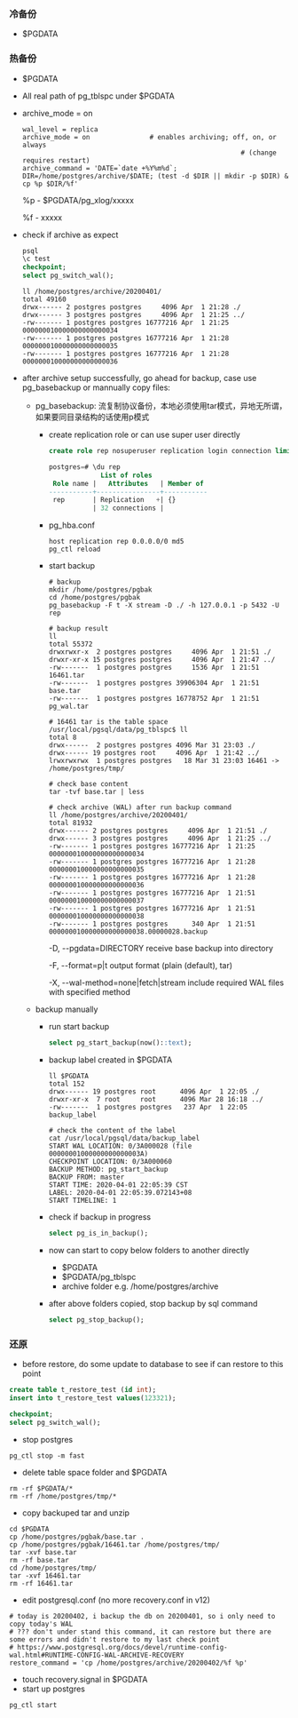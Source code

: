 ### 冷备份

- $PGDATA

### 热备份

- $PGDATA

- All real path of pg_tblspc under $PGDATA

- archive_mode = on

  ```properties
  wal_level = replica
  archive_mode = on               # enables archiving; off, on, or always
                                                         # (change requires restart)
  archive_command = 'DATE=`date +%Y%m%d`; DIR=/home/postgres/archive/$DATE; (test -d $DIR || mkdir -p $DIR) & cp %p $DIR/%f'
  ```

  %p - $PGDATA/pg_xlog/xxxxx

  %f  - xxxxx 

- check if archive as expect

  ```sql
  psql
  \c test
  checkpoint;
  select pg_switch_wal();
  ```

  ```shell
  ll /home/postgres/archive/20200401/
  total 49160
  drwx------ 2 postgres postgres     4096 Apr  1 21:28 ./
  drwx------ 3 postgres postgres     4096 Apr  1 21:25 ../
  -rw------- 1 postgres postgres 16777216 Apr  1 21:25 000000010000000000000034
  -rw------- 1 postgres postgres 16777216 Apr  1 21:28 000000010000000000000035
  -rw------- 1 postgres postgres 16777216 Apr  1 21:28 000000010000000000000036
  ```

- after archive setup successfully, go ahead for backup, case use pg_basebackup or mannually copy files:

  - pg_basebackup: 流复制协议备份，本地必须使用tar模式，异地无所谓，如果要同目录结构的话使用p模式

    - create replication role or can use super user directly

      ```sql
      create role rep nosuperuser replication login connection limit 32 encrypted password 'abcabc123123';
      
      postgres=# \du rep
                   List of roles
       Role name |   Attributes   | Member of 
      -----------+----------------+-----------
       rep       | Replication   +| {}
                 | 32 connections | 
      ```

    - pg_hba.conf

      ```
      host replication rep 0.0.0.0/0 md5
      pg_ctl reload
      ```

      

    - start backup

      ```shell
      # backup
      mkdir /home/postgres/pgbak
      cd /home/postgres/pgbak
      pg_basebackup -F t -X stream -D ./ -h 127.0.0.1 -p 5432 -U rep
      
      # backup result
      ll
      total 55372
      drwxrwxr-x  2 postgres postgres     4096 Apr  1 21:51 ./
      drwxr-xr-x 15 postgres postgres     4096 Apr  1 21:47 ../
      -rw-------  1 postgres postgres     1536 Apr  1 21:51 16461.tar
      -rw-------  1 postgres postgres 39906304 Apr  1 21:51 base.tar
      -rw-------  1 postgres postgres 16778752 Apr  1 21:51 pg_wal.tar
      
      # 16461 tar is the table space
      /usr/local/pgsql/data/pg_tblspc$ ll
      total 8
      drwx------  2 postgres postgres 4096 Mar 31 23:03 ./
      drwx------ 19 postgres root     4096 Apr  1 21:42 ../
      lrwxrwxrwx  1 postgres postgres   18 Mar 31 23:03 16461 -> /home/postgres/tmp/
      
      # check base content
      tar -tvf base.tar | less
      
      # check archive (WAL) after run backup command
      ll /home/postgres/archive/20200401/
      total 81932
      drwx------ 2 postgres postgres     4096 Apr  1 21:51 ./
      drwx------ 3 postgres postgres     4096 Apr  1 21:25 ../
      -rw------- 1 postgres postgres 16777216 Apr  1 21:25 000000010000000000000034
      -rw------- 1 postgres postgres 16777216 Apr  1 21:28 000000010000000000000035
      -rw------- 1 postgres postgres 16777216 Apr  1 21:28 000000010000000000000036
      -rw------- 1 postgres postgres 16777216 Apr  1 21:51 000000010000000000000037
      -rw------- 1 postgres postgres 16777216 Apr  1 21:51 000000010000000000000038
      -rw------- 1 postgres postgres      340 Apr  1 21:51 000000010000000000000038.00000028.backup
      ```

      -D, --pgdata=DIRECTORY receive base backup into directory

      -F, --format=p|t       output format (plain (default), tar)

      -X, --wal-method=none|fetch|stream   include required WAL files with specified method

  - backup manually

    - run start backup

      ```sql
      select pg_start_backup(now()::text);
      ```

    - backup label created in $PGDATA

      ```shell
      ll $PGDATA
      total 152
      drwx------ 19 postgres root      4096 Apr  1 22:05 ./
      drwxr-xr-x  7 root     root      4096 Mar 28 16:18 ../
      -rw-------  1 postgres postgres   237 Apr  1 22:05 backup_label
      
      # check the content of the label
      cat /usr/local/pgsql/data/backup_label 
      START WAL LOCATION: 0/3A000028 (file 00000001000000000000003A)
      CHECKPOINT LOCATION: 0/3A000060
      BACKUP METHOD: pg_start_backup
      BACKUP FROM: master
      START TIME: 2020-04-01 22:05:39 CST
      LABEL: 2020-04-01 22:05:39.072143+08
      START TIMELINE: 1
      ```

    - check if backup in progress

      ```sql
      select pg_is_in_backup();
      ```

    - now can start to copy below folders to another directly

      - $PGDATA
      - $PGDATA/pg_tblspc
      - archive folder e.g. /home/postgres/archive

    - after above folders copied, stop backup by sql command

      ```sql
      select pg_stop_backup();
      ```

### 还原

- before restore, do some update to database to see if can restore to this point

```sql
create table t_restore_test (id int);
insert into t_restore_test values(123321);

checkpoint;
select pg_switch_wal();
```

- stop postgres

```shell
pg_ctl stop -m fast
```

- delete table space folder and $PGDATA

```shell
rm -rf $PGDATA/*
rm -rf /home/postgres/tmp/*
```

- copy backuped tar and unzip

```shell
cd $PGDATA
cp /home/postgres/pgbak/base.tar .
cp /home/postgres/pgbak/16461.tar /home/postgres/tmp/
tar -xvf base.tar
rm -rf base.tar
cd /home/postgres/tmp/
tar -xvf 16461.tar
rm -rf 16461.tar 
```

- edit postgresql.conf (no more recovery.conf in v12)

```properties
# today is 20200402, i backup the db on 20200401, so i only need to copy today's WAL
# ??? don't under stand this command, it can restore but there are some errors and didn't restore to my last check point
# https://www.postgresql.org/docs/devel/runtime-config-wal.html#RUNTIME-CONFIG-WAL-ARCHIVE-RECOVERY
restore_command = 'cp /home/postgres/archive/20200402/%f %p'
```

- touch recovery.signal in $PGDATA
- start up postgres

```shell
pg_ctl start
```



